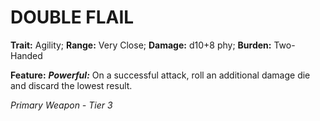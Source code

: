 # DOUBLE FLAIL

**Trait:** Agility; **Range:** Very Close; **Damage:** d10+8 phy; **Burden:** Two-Handed

**Feature:** ***Powerful:*** On a successful attack, roll an additional damage die and discard the lowest result.

*Primary Weapon - Tier 3*
